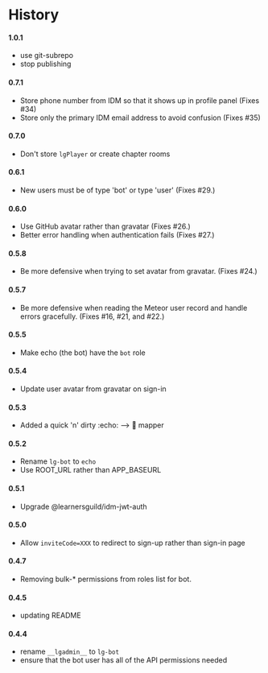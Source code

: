 # History

#### 1.0.1
- use git-subrepo
- stop publishing

#### 0.7.1
- Store phone number from IDM so that it shows up in profile panel (Fixes #34)
- Store only the primary IDM email address to avoid confusion (Fixes #35)

#### 0.7.0
- Don't store `lgPlayer` or create chapter rooms

#### 0.6.1
- New users must be of type 'bot' or type 'user' (Fixes #29.)

#### 0.6.0
- Use GitHub avatar rather than gravatar (Fixes #26.)
- Better error handling when authentication fails (Fixes #27.)

#### 0.5.8
- Be more defensive when trying to set avatar from gravatar. (Fixes #24.)

#### 0.5.7
- Be more defensive when reading the Meteor user record and handle errors gracefully. (Fixes #16, #21, and #22.)

#### 0.5.5
- Make echo (the bot) have the `bot` role

#### 0.5.4
- Update user avatar from gravatar on sign-in

#### 0.5.3
- Added a quick 'n' dirty :echo: --> :elephant: mapper

#### 0.5.2
- Rename `lg-bot` to `echo`
- Use ROOT_URL rather than APP_BASEURL

#### 0.5.1
- Upgrade @learnersguild/idm-jwt-auth

#### 0.5.0
- Allow `inviteCode=XXX` to redirect to sign-up rather than sign-in page

#### 0.4.7
- Removing bulk-* permissions from roles list for bot.

#### 0.4.5
- updating README

#### 0.4.4
- rename `__lgadmin__` to `lg-bot`
- ensure that the bot user has all of the API permissions needed
